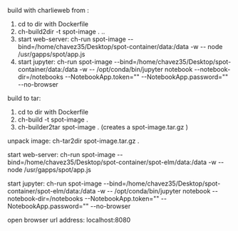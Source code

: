 
build with charlieweb from :

1. cd to dir with Dockerfile
1. ch-build2dir -t spot-image . ..
1. start web-server: ch-run spot-image --bind=/home/chavez35/Desktop/spot-container/data:/data -w -- node /usr/gapps/spot/app.js
1. start jupyter:    ch-run spot-image --bind=/home/chavez35/Desktop/spot-container/data:/data -w -- /opt/conda/bin/jupyter notebook --notebook-dir=/notebooks --NotebookApp.token="" --NotebookApp.password="" --no-browser


build to tar:
1. cd to dir with Dockerfile
1. ch-build -t spot-image .
1. ch-builder2tar spot-image .   (creates a spot-image.tar.gz )



unpack image: 
    ch-tar2dir spot-image.tar.gz .

start web-server: 
    ch-run spot-image --bind=/home/chavez35/Desktop/spot-container/spot-elm/data:/data -w -- node /usr/gapps/spot/app.js

start jupyter:
    ch-run spot-image --bind=/home/chavez35/Desktop/spot-container/spot-elm/data:/data -w -- /opt/conda/bin/jupyter notebook --notebook-dir=/notebooks --NotebookApp.token="" --NotebookApp.password="" --no-browser

open browser url address:
    localhost:8080